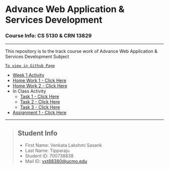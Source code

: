 # Advance Web Application & Services Development
### Course Info: CS 5130 & CRN 13829
---
This repository is to the track course work of Advance Web Application & Services Development Subject

[`To view in Github Page`](https://sasank09.github.io/CS5130_13829/)
- [Week 1 Activity](https://sasank09.github.io/CS5130_13829/01Week/700738838_Assignment1.html)
- [Home Work 1 - Click Here](https://sasank09.github.io/CS5130_13829/HW1/SalesTaxCalculator.html)
- [Home Work 2 - Click Here](https://sasank09.github.io/CS5130_13829/HW2/FAQs.html)
- In Class Activity
  - [Task 1 - Click Here](https://sasank09.github.io/CS5130_13829/In%20Class%20Activity/Task%201/index.html)
  - [Task 2 - Click Here](https://sasank09.github.io/CS5130_13829/In%20Class%20Activity/Task%202/index.html)
  - [Task 3 - Click Here](https://sasank09.github.io/CS5130_13829/In%20Class%20Activity/Task%203/letter_grade.html)
- [Assignment 1 - Click Here](https://sasank09.github.io/CS5130_13829/Assignment1/classroomAttendance.html)

---
>## Student Info
> - First Name: Venkata Lakshmi Sasank
> - Last Name: Tipparaju
> - Student ID: 700738838
> - Mail ID: vxt88380@ucmo.edu


